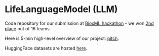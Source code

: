 # LifeLanguageModel (LLM)
Code repository for our submission at [BioxML hackathon](https://hackathon.bio) - we won [2nd place](https://github.com/dimenwarper/gexpfoundation_hackathon/blob/main/misc/prizes.png) out of 16 teams.

Here is 5-min high-level overview of our project: [pitch](https://youtu.be/Nuge9nKuIiY).

HuggingFace datasets are hosted [here](https://huggingface.co/datasets/onuralp/LifeLanguageModel/tree/main).
